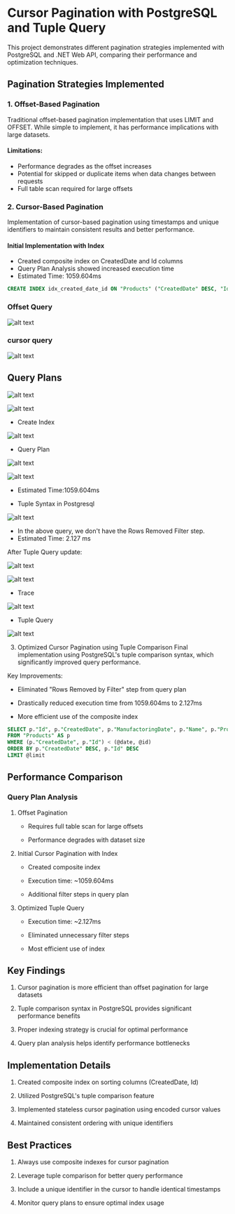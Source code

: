 
# Cursor Pagination with PostgreSQL and Tuple Query

This project demonstrates different pagination strategies implemented with PostgreSQL and .NET Web API, comparing their performance and optimization techniques.

## Pagination Strategies Implemented

### 1. Offset-Based Pagination
Traditional offset-based pagination implementation that uses LIMIT and OFFSET. While simple to implement, it has performance implications with large datasets.

#### Limitations:
- Performance degrades as the offset increases
- Potential for skipped or duplicate items when data changes between requests
- Full table scan required for large offsets

### 2. Cursor-Based Pagination
Implementation of cursor-based pagination using timestamps and unique identifiers to maintain consistent results and better performance.

#### Initial Implementation with Index
- Created composite index on CreatedDate and Id columns
- Query Plan Analysis showed increased execution time
- Estimated Time: 1059.604ms

```sql
CREATE INDEX idx_created_date_id ON "Products" ("CreatedDate" DESC, "Id" DESC);
```

### Offset Query
![alt text](Images/image-1.png)

### cursor query
![alt text](Images/image.png)

## Query Plans

![alt text](Images/image-2.png)

![alt text](Images/image-3.png)


- Create Index

![alt text](Images/image-4.png)

- Query Plan

![alt text](Images/image-6.png)

![alt text](Images/image-5.png)

- Estimated Time:1059.604ms

- Tuple Syntax in Postgresql

![alt text](Images/image-7.png)

- In the above query, we don't have the Rows Removed Filter step.
- Estimated Time: 2.127 ms

After Tuple Query update:

![alt text](Images/image-8.png)

![alt text](Images/image-9.png)

- Trace

![alt text](Images/image-10.png)

- Tuple Query

![alt text](Images/image-11.png)

3. Optimized Cursor Pagination using Tuple Comparison
Final implementation using PostgreSQL's tuple comparison syntax, which significantly improved query performance.

Key Improvements:
 - Eliminated "Rows Removed by Filter" step from query plan

 - Drastically reduced execution time from 1059.604ms to 2.127ms

 - More efficient use of the composite index

 ```sql
 SELECT p."Id", p."CreatedDate", p."ManufactoringDate", p."Name", p."ProductId"
FROM "Products" AS p
WHERE (p."CreatedDate", p."Id") < (@date, @id)
ORDER BY p."CreatedDate" DESC, p."Id" DESC
LIMIT @limit
```

## Performance Comparison
### Query Plan Analysis

1. Offset Pagination

    - Requires full table scan for large offsets

    - Performance degrades with dataset size

2. Initial Cursor Pagination with Index

    - Created composite index

    - Execution time: ~1059.604ms

    - Additional filter steps in query plan

3. Optimized Tuple Query

    - Execution time: ~2.127ms

    - Eliminated unnecessary filter steps

    - Most efficient use of index

## Key Findings
1. Cursor pagination is more efficient than offset pagination for large datasets

2. Tuple comparison syntax in PostgreSQL provides significant performance benefits

3. Proper indexing strategy is crucial for optimal performance

4. Query plan analysis helps identify performance bottlenecks

## Implementation Details
1. Created composite index on sorting columns (CreatedDate, Id)

2. Utilized PostgreSQL's tuple comparison feature

3. Implemented stateless cursor pagination using encoded cursor values

4. Maintained consistent ordering with unique identifiers

## Best Practices
1. Always use composite indexes for cursor pagination

2. Leverage tuple comparison for better query performance

3. Include a unique identifier in the cursor to handle identical timestamps

4. Monitor query plans to ensure optimal index usage